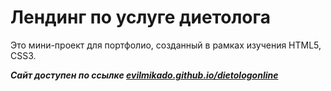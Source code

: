 # Лендинг по услуге диетолога

Это мини-проект для портфолио, созданный в рамках изучения HTML5, CSS3. 

***Сайт доступен по ссылке [evilmikado.github.io/dietologonline](https://evilmikado.github.io/dietologonline/)***